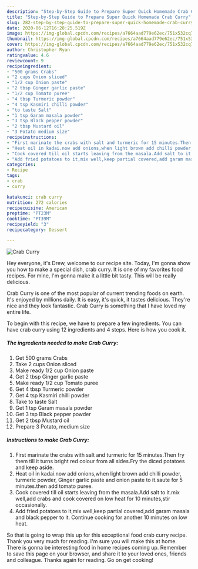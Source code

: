 ```yaml
---
description: "Step-by-Step Guide to Prepare Super Quick Homemade Crab Curry"
title: "Step-by-Step Guide to Prepare Super Quick Homemade Crab Curry"
slug: 282-step-by-step-guide-to-prepare-super-quick-homemade-crab-curry
date: 2020-06-12T16:28:25.519Z
image: https://img-global.cpcdn.com/recipes/a7664aad779e62ec/751x532cq70/crab-curry-recipe-main-photo.jpg
thumbnail: https://img-global.cpcdn.com/recipes/a7664aad779e62ec/751x532cq70/crab-curry-recipe-main-photo.jpg
cover: https://img-global.cpcdn.com/recipes/a7664aad779e62ec/751x532cq70/crab-curry-recipe-main-photo.jpg
author: Christopher Ryan
ratingvalue: 4.6
reviewcount: 9
recipeingredient:
- "500 grams Crabs"
- "2 cups Onion sliced"
- "1/2 cup Onion paste"
- "2 tbsp Ginger garlic paste"
- "1/2 cup Tomato puree"
- "4 tbsp Turmeric powder"
- "4 tsp Kasmiri chilli powder"
- "to taste Salt"
- "1 tsp Garam masala powder"
- "3 tsp Black pepper powder"
- "2 tbsp Mustard oil"
- "3 Potato medium size"
recipeinstructions:
- "First marinate the crabs with salt and turmeric for 15 minutes.Then fry them till it turns bright red colour from all sides.Fry the diced potatoes and keep aside."
- "Heat oil in kadai.now add onions,when light brown add chilli powder, turmeric powder, Ginger garlic paste and onion paste to it.saute for 5 minutes.then add tomato puree."
- "Cook covered till oil starts leaving from the masala.Add salt to it.mix well,add crabs and cook covered on low heat for 10 minutes,stir occasionally."
- "Add fried potatoes to it,mix well,keep partial covered,add garam masala and black pepper to it. Continue cooking for another 10 minutes on low heat."
categories:
- Recipe
tags:
- crab
- curry

katakunci: crab curry 
nutrition: 272 calories
recipecuisine: American
preptime: "PT23M"
cooktime: "PT39M"
recipeyield: "3"
recipecategory: Dessert

---
```



![Crab Curry](https://img-global.cpcdn.com/recipes/a7664aad779e62ec/751x532cq70/crab-curry-recipe-main-photo.jpg)

Hey everyone, it's Drew, welcome to our recipe site. Today, I'm gonna show you how to make a special dish, crab curry. It is one of my favorites food recipes. For mine, I'm gonna make it a little bit tasty. This will be really delicious.

Crab Curry is one of the most popular of current trending foods on earth. It's enjoyed by millions daily. It is easy, it's quick, it tastes delicious. They're nice and they look fantastic. Crab Curry is something that I have loved my entire life.




To begin with this recipe, we have to prepare a few ingredients. You can have crab curry using 12 ingredients and 4 steps. Here is how you cook it.

<!--inarticleads1-->

##### The ingredients needed to make Crab Curry:

1. Get 500 grams Crabs
1. Take 2 cups Onion sliced
1. Make ready 1/2 cup Onion paste
1. Get 2 tbsp Ginger garlic paste
1. Make ready 1/2 cup Tomato puree
1. Get 4 tbsp Turmeric powder
1. Get 4 tsp Kasmiri chilli powder
1. Take to taste Salt
1. Get 1 tsp Garam masala powder
1. Get 3 tsp Black pepper powder
1. Get 2 tbsp Mustard oil
1. Prepare 3 Potato, medium size




<!--inarticleads2-->

##### Instructions to make Crab Curry:

1. First marinate the crabs with salt and turmeric for 15 minutes.Then fry them till it turns bright red colour from all sides.Fry the diced potatoes and keep aside.
1. Heat oil in kadai.now add onions,when light brown add chilli powder, turmeric powder, Ginger garlic paste and onion paste to it.saute for 5 minutes.then add tomato puree.
1. Cook covered till oil starts leaving from the masala.Add salt to it.mix well,add crabs and cook covered on low heat for 10 minutes,stir occasionally.
1. Add fried potatoes to it,mix well,keep partial covered,add garam masala and black pepper to it. Continue cooking for another 10 minutes on low heat.




So that is going to wrap this up for this exceptional food crab curry recipe. Thank you very much for reading. I'm sure you will make this at home. There is gonna be interesting food in home recipes coming up. Remember to save this page on your browser, and share it to your loved ones, friends and colleague. Thanks again for reading. Go on get cooking!
